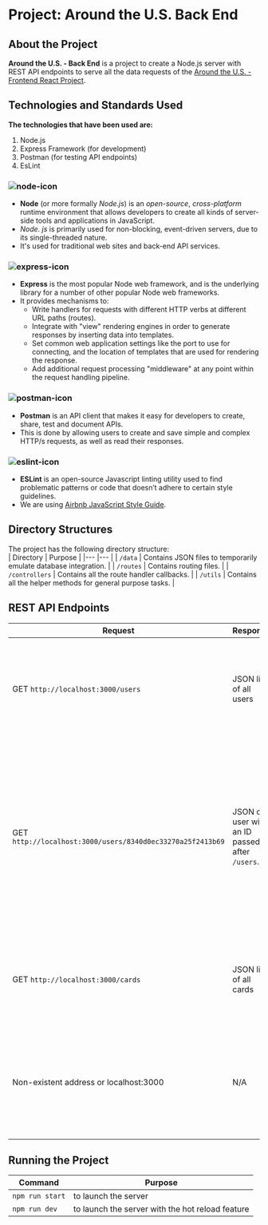 <!-- omit in toc -->
# Project: Around the U.S. Back End
## About the Project
**Around the U.S. - Back End** is a project to create a Node.js server with REST API endpoints to serve all the data requests of the [Around the U.S. - Frontend React Project](https://github.com/5hraddha/around-react). 

## Technologies and Standards Used
**The technologies that have been used are:**
1. Node.js
2. Express Framework (for development)
3. Postman (for testing API endpoints)
4. EsLint

### ![node-icon](https://img.shields.io/badge/Node.js-339933?style=for-the-badge&logo=nodedotjs&logoColor=white)
- **Node** (or more formally *Node.js*) is an *open-source*, *cross-platform* runtime environment that allows developers to create all kinds of server-side tools and applications in JavaScript. 
- *Node. js* is primarily used for non-blocking, event-driven servers, due to its single-threaded nature. 
- It's used for traditional web sites and back-end API services.

### ![express-icon](https://img.shields.io/badge/Express.js-000000?style=for-the-badge&logo=express&logoColor=white)
- **Express** is the most popular Node web framework, and is the underlying library for a number of other popular Node web frameworks. 
- It provides mechanisms to:
  - Write handlers for requests with different HTTP verbs at different URL paths (routes).
  - Integrate with "view" rendering engines in order to generate responses by inserting data into templates.
  - Set common web application settings like the port to use for connecting, and the location of templates that are used for rendering the response.
  - Add additional request processing "middleware" at any point within the request handling pipeline.

### ![postman-icon](https://img.shields.io/badge/Postman-FF6C37?style=for-the-badge&logo=Postman&logoColor=white)
- **Postman** is an API client that makes it easy for developers to create, share, test and document APIs. 
- This is done by allowing users to create and save simple and complex HTTP/s requests, as well as read their responses.

### ![eslint-icon](https://img.shields.io/badge/eslint-3A33D1?style=for-the-badge&logo=eslint&logoColor=white)
- **ESLint** is an open-source Javascript linting utility used to find problematic patterns or code that doesn’t adhere to certain style guidelines. 
- We are using [Airbnb JavaScript Style Guide](https://github.com/airbnb/javascript).

## Directory Structures
The project has the following directory structure:  
| Directory 	| Purpose 	|
|---	|---	|
| `/data` 	| Contains JSON files to temporarily emulate database integration. 	|
| `/routes` 	| Contains routing files. 	|
| `/controllers` 	| Contains all the route handler callbacks. 	|
| `/utils` 	| Contains all the helper methods for general purpose tasks. 	|

## REST API Endpoints
| Request 	| Response 	| Error 	|
|---	|---	|---	|
| GET `http://localhost:3000/users` 	| JSON list of all users 	| `500` — Internal server error response. Accompanied by the message: *"An error has occurred on the server"*. 	|
| GET `http://localhost:3000/users/8340d0ec33270a25f2413b69` 	| JSON of a user with an ID passed after `/users`. 	| `404` - The server can not find the requested resource. Accompanied by the message: *"User ID not found".*<br>`500` - Internal server error response. Accompanied by the message: *"An error has occurred on the server".* 	|
| GET `http://localhost:3000/cards` 	| JSON list of all cards 	| `500` - Internal server error response. Accompanied by the message: *"An error has occurred on the server"*. 	|
| Non-existent address or localhost:3000 	| N/A 	| `404` - The server can not find the requested resource. Accompanied by the message: *"Requested resource not found"*. 	|

## Running the Project  
| Command 	| Purpose 	|
|---	|---	|
| `npm run start` 	| to launch the server 	|
| `npm run dev` 	| to launch the server with the hot reload feature 	|


